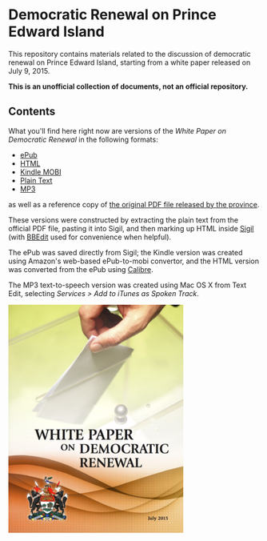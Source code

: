 # Democratic Renewal on Prince Edward Island

This repository contains materials related to the discussion of democratic renewal on Prince Edward Island, starting from a white paper released on July 9, 2015.

**This is an unofficial collection of documents, not an official repository.**

## Contents

What you'll find here right now are versions of the *White Paper on Democratic Renewal* in the following formats:

* [ePub](whitepaper/epub)
* [HTML](whitepaper/html)
* [Kindle MOBI](whitepaper/kindle) 
* [Plain Text](whitepaper/txt)
* [MP3](whitepaper/mp3)

as well as a reference copy of [the original PDF file released by the province](whitepaper/pdf).

These versions were constructed by extracting the plain text from the official PDF file, pasting it into Sigil, and then marking up HTML inside [Sigil](http://sigil-ebook.com/) (with [BBEdit](http://www.barebones.com/products/bbedit/) used for convenience when helpful).  

The ePub was saved directly from Sigil; the Kindle version was created using Amazon's web-based ePub-to-mobi convertor, and the HTML version was converted from the ePub using [Calibre](http://calibre-ebook.com/).

The MP3 text-to-speech version was created using Mac OS X from Text Edit, selecting *Services > Add to iTunes as Spoken Track*.

<img src="whitepaper/html/cover.jpg" width="350">

